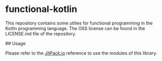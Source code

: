 # functional-kotlin

This repository contains some utilies for functional programming in the Kotlin programming language.
The OSS license can be found in the LICENSE.md file of the repository.

## Usage

Please refer to the [JitPack.io](https://jitpack.io/#alexandrepiveteau/functional-kotlin) reference to use the modules of this library.